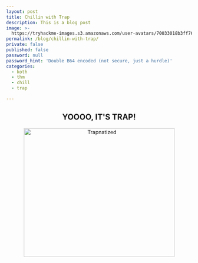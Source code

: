 ```yaml
---
layout: post
title: Chillin with Trap
description: This is a blog post
image: >-
  https://tryhackme-images.s3.amazonaws.com/user-avatars/70033018b3ff769d5e2c02f6499fb3ee.jpg
permalink: /blog/chillin-with-trap/
private: false
published: false
password: null
password_hint: 'Double B64 encoded (not secure, just a hurdle)'
categories:
  - koth
  - thm
  - chill
  - trap

---
```

<h2 style="text-align: center;">YOOOO, IT'S TRAP!</h2>
<p style="text-align: center;"><img src="https://sls-ci-bowtie-houndstooth-root-us-east-1-assets.s3.amazonaws.com/5290charlie/blog/1683601920513-trap.jpg" alt="Trapnatized" width="409" height="350" /></p>
<p style="text-align: center;">&nbsp;</p>
